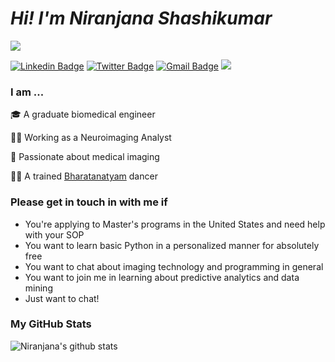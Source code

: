 # _Hi! I'm Niranjana Shashikumar_
<img src=https://media.giphy.com/media/2ldzV2JXHN7G9Nl5iB/giphy.gif>

[![Linkedin Badge](https://img.shields.io/badge/-Niranjana%20Shashikumar-blue?style=social&logo=Linkedin&logoColor=blue&link=https://www.linkedin.com/in/niranjanashashikumar/)](https://www.linkedin.com/in/niranjanashashikumar/) [![Twitter Badge](http://img.shields.io/badge/-@biomenon-1ca0f1?style=social&logo=twitter&logoColor=blue&link=https://twitter.com/biomenon)](https://twitter.com/biomenon) [![Gmail Badge](https://img.shields.io/badge/-ninjusmenon46-c14438?style=social&logo=Gmail&logoColor=red&link=mailto:ninjusmenon46@gmail.com)](mailto:ninjusmenon46@gmail.com) ![](https://komarev.com/ghpvc/?username=NinjMenon)

### I am ...
🎓 A graduate biomedical engineer 

👩‍💻 Working as a Neuroimaging Analyst  

:muscle: Passionate about medical imaging 

💃🏽 A trained [Bharatanatyam](https://en.wikipedia.org/wiki/Bharatanatyam#:~:text=Bharatanatyam%20is%20the%20oldest%20classical,dance%20existing%20in%20Tamil%20Nadu) dancer 


### Please get in touch in with me if 
  * You're applying to Master's programs in the United States and need help with your SOP 
  * You want to learn basic Python in a personalized manner for absolutely free 
  * You want to chat about imaging technology and programming in general 
  * You want to join me in learning about predictive analytics and data mining 
  * Just want to chat! 


### My GitHub Stats

![Niranjana's github stats](https://github-readme-stats.vercel.app/api?username=NinjMenon&count_private=true&show_icons=true&theme=vision-friendly-dark)
